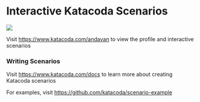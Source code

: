 # Interactive Katacoda Scenarios

[![](http://shields.katacoda.com/katacoda/andavan/count.svg)](https://www.katacoda.com/andavan "Get your profile on Katacoda.com")

Visit https://www.katacoda.com/andavan to view the profile and interactive scenarios

### Writing Scenarios
Visit https://www.katacoda.com/docs to learn more about creating Katacoda scenarios

For examples, visit https://github.com/katacoda/scenario-example
